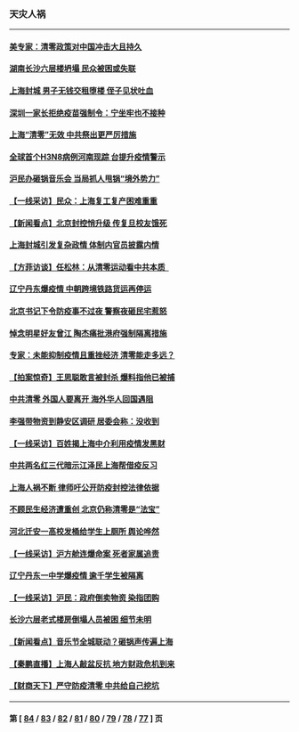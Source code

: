 ### 天灾人祸
---
#### [美专家：清零政策对中国冲击大且持久](../../pages/ncid280/n13724236.md) 
#### [湖南长沙六层楼坍塌 民众被困或失联](../../pages/ncid280/n13724187.md) 
#### [上海封城 男子无钱交租堕楼 侄子见状吐血](../../pages/ncid280/n13724011.md) 
#### [深圳一家长拒绝疫苗强制令：宁坐牢也不接种](../../pages/ncid280/n13724157.md) 
#### [上海“清零”无效 中共祭出更严厉措施](../../pages/ncid280/n13724093.md) 
#### [全球首个H3N8病例河南现踪 台提升疫情警示](../../pages/ncid280/n13724004.md) 
#### [沪民办砸锅音乐会 当局抓人甩锅“境外势力”](../../pages/ncid280/n13723970.md) 
#### [【一线采访】民众：上海复工复产困难重重](../../pages/ncid280/n13723956.md) 
#### [【新闻看点】北京封控悄升级 传复旦校友饿死](../../pages/ncid280/n13723660.md) 
#### [上海封城引发复杂政情 体制内官员披露内情](../../pages/ncid280/n13723861.md) 
#### [【方菲访谈】任松林：从清零运动看中共本质  ](../../pages/ncid280/n13723618.md) 
#### [辽宁丹东爆疫情 中朝跨境铁路货运再停运](../../pages/ncid280/n13723747.md) 
#### [北京书记下令防疫事不过夜 警察夜砸民宅惹怒](../../pages/ncid280/n13723632.md) 
#### [悼念明星好友曾江 陶杰痛批港府强制隔离措施](../../pages/ncid280/n13723612.md) 
#### [专家：未能抑制疫情且重挫经济 清零能走多远？](../../pages/ncid280/n13723499.md) 
#### [【拍案惊奇】王思聪敢言被封杀 爆料指他已被捕](../../pages/ncid280/n13723559.md) 
#### [中共清零 外国人要离开 海外华人回国遇阻](../../pages/ncid280/n13723475.md) 
#### [李强带物资到静安区调研 居委会称：没收到](../../pages/ncid280/n13723172.md) 
#### [【一线采访】百姓揭上海中介利用疫情发黑财](../../pages/ncid280/n13723518.md) 
#### [中共两名红三代暗示江泽民上海帮借疫反习](../../pages/ncid280/n13723408.md) 
#### [上海人祸不断 律师吁公开防疫封控法律依据](../../pages/ncid280/n13723309.md) 
#### [不顾民生经济遭重创 北京仍称清零是“法宝”](../../pages/ncid280/n13723265.md) 
#### [河北迁安一高校发桶给学生上厕所 舆论哗然](../../pages/ncid280/n13723204.md) 
#### [【一线采访】沪方舱连爆命案 死者家属追责](../../pages/ncid280/n13722483.md) 
#### [辽宁丹东一中学爆疫情 逾千学生被隔离](../../pages/ncid280/n13723157.md) 
#### [【一线采访】沪民：政府倒卖物资 染指团购](../../pages/ncid280/n13721840.md) 
#### [长沙六层老式楼房倒塌人员被困 细节未明](../../pages/ncid280/n13723164.md) 
#### [【新闻看点】音乐节全城联动？砸锅声传遍上海](../../pages/ncid280/n13722662.md) 
#### [【秦鹏直播】上海人敲盆反抗 地方财政危机到来](../../pages/ncid280/n13722844.md) 
#### [【财商天下】严守防疫清零 中共给自己挖坑](../../pages/ncid280/n13722723.md) 

---
#### 第 [ [84](./84.md) / [83](./83.md) / [82](./82.md) / [81](./81.md) / [80](./80.md) / [79](./79.md) / [78](./78.md) / [77](./77.md) ] 页
